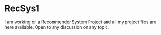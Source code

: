 # RecSys1
I am working on a Recommender System Project and all my project files are here available. Open to any discussion on any topic.
